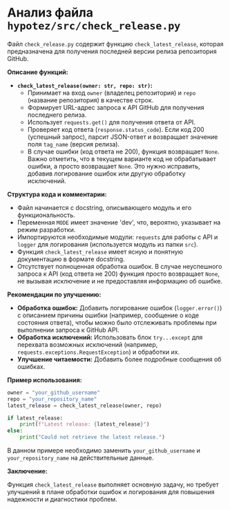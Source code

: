 # Анализ файла `hypotez/src/check_release.py`

Файл `check_release.py` содержит функцию `check_latest_release`, которая предназначена для получения последней версии релиза репозитория GitHub.

**Описание функций:**

* **`check_latest_release(owner: str, repo: str)`:**
    * Принимает на вход `owner` (владелец репозитория) и `repo` (название репозитория) в качестве строк.
    * Формирует URL-адрес запроса к API GitHub для получения последнего релиза.
    * Использует `requests.get()` для получения ответа от API.
    * Проверяет код ответа (`response.status_code`). Если код 200 (успешный запрос), парсит JSON-ответ и возвращает значение поля `tag_name` (версия релиза).
    * В случае ошибки (код ответа не 200), функция возвращает `None`.  Важно отметить, что в текущем варианте код не обрабатывает ошибки, а просто возвращает `None`.  Это нужно исправить, добавив логирование ошибок или другую обработку исключений.


**Структура кода и комментарии:**

* Файл начинается с docstring, описывающего модуль и его функциональность.
* Переменная `MODE` имеет значение 'dev', что, вероятно, указывает на режим разработки.
* Импортируются необходимые модули: `requests` для работы с API и `logger` для логирования (используется модуль из папки `src`).
* Функция `check_latest_release` имеет ясную и понятную документацию в формате docstring.
* Отсутствует полноценная обработка ошибок.  В случае неуспешного запроса к API (код ответа не 200) функция просто возвращает `None`, не вызывая исключение и не предоставляя информацию об ошибке.

**Рекомендации по улучшению:**

* **Обработка ошибок:** Добавить логирование ошибок (`logger.error()`) с описанием причины ошибки (например, сообщение о коде состояния ответа), чтобы можно было отслеживать проблемы при выполнении запроса к GitHub API.
* **Обработка исключений:**  Использовать блок `try...except` для перехвата возможных исключений (например, `requests.exceptions.RequestException`) и обработки их.
* **Улучшение читаемости:**  Добавить более подробные сообщения об ошибках.

**Пример использования:**

```python
owner = "your_github_username"
repo = "your_repository_name"
latest_release = check_latest_release(owner, repo)

if latest_release:
    print(f"Latest release: {latest_release}")
else:
    print("Could not retrieve the latest release.")
```

В данном примере необходимо заменить `your_github_username` и `your_repository_name` на действительные данные.


**Заключение:**

Функция `check_latest_release` выполняет основную задачу, но требует улучшений в плане обработки ошибок и логирования для повышения надежности и диагностики проблем.